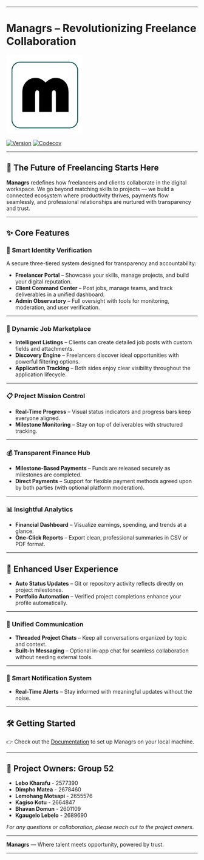 

---

# **Managrs – Revolutionizing Freelance Collaboration**

<img src="./Code/Managr/src/assets/m_logo.jpg" alt="Managrs Logo" width="200"/>

[![Version](https://img.shields.io/badge/version-1.0.0-blue.svg)](https://github.com/managrs/platform/releases)
[![Codecov](https://codecov.io/gh/Managrs/Managr/branch/main/graph/badge.svg)](https://app.codecov.io/gh/Managrs/Managr)

---

## 🚀 The Future of Freelancing Starts Here

**Managrs** redefines how freelancers and clients collaborate in the digital workspace. We go beyond matching skills to projects — we build a connected ecosystem where productivity thrives, payments flow seamlessly, and professional relationships are nurtured with transparency and trust.

---

## ✨ Core Features

### 🔐 Smart Identity Verification

A secure three-tiered system designed for transparency and accountability:

* **Freelancer Portal** – Showcase your skills, manage projects, and build your digital reputation.
* **Client Command Center** – Post jobs, manage teams, and track deliverables in a unified dashboard.
* **Admin Observatory** – Full oversight with tools for monitoring, moderation, and user verification.

---

### 💼 Dynamic Job Marketplace

* **Intelligent Listings** – Clients can create detailed job posts with custom fields and attachments.
* **Discovery Engine** – Freelancers discover ideal opportunities with powerful filtering options.
* **Application Tracking** – Both sides enjoy clear visibility throughout the application lifecycle.

---

### 📋 Project Mission Control

* **Real-Time Progress** – Visual status indicators and progress bars keep everyone aligned.
* **Milestone Monitoring** – Stay on top of deliverables with structured tracking.

---

### 💰 Transparent Finance Hub

* **Milestone-Based Payments** – Funds are released securely as milestones are completed.
* **Direct Payments** – Support for flexible payment methods agreed upon by both parties (with optional platform moderation).

---

### 📊 Insightful Analytics

* **Financial Dashboard** – Visualize earnings, spending, and trends at a glance.
* **One-Click Reports** – Export clean, professional summaries in CSV or PDF format.

---

## 🌟 Enhanced User Experience

* **Auto Status Updates** – Git or repository activity reflects directly on project milestones.
* **Portfolio Automation** – Verified project completions enhance your profile automatically.

---

### 💬 Unified Communication

* **Threaded Project Chats** – Keep all conversations organized by topic and context.
* **Built-In Messaging** – Optional in-app chat for seamless collaboration without needing external tools.

---

### 🔔 Smart Notification System

* **Real-Time Alerts** – Stay informed with meaningful updates without the noise.

---

## 🛠️ Getting Started

👉 Check out the [Documentation](./Documentation/Running%20App.md) to set up Managrs on your local machine.

---

## 👥 Project Owners: **Group 52**

* **Lebo Kharafu** - 2577390
* **Dimpho Matea** - 2678460
* **Lemohang Motsapi** - 2655576
* **Kagiso Kotu** - 2664847
* **Bhavan Domun** - 2601109
* **Kgaugelo Lebelo** - 2689690

*For any questions or collaboration, please reach out to the project owners.*

---

**Managrs** — Where talent meets opportunity, powered by trust.

---
